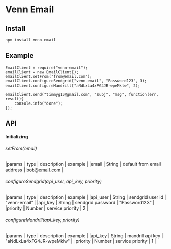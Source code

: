 # Venn Email

## Install
```
npm install venn-email
```

## Example
```
EmailClient = require("venn-email");
emailClient = new EmailClient();
emailClient.setFrom("from@email.com");
emailClient.configureSendgrid("venn-email", "Password123", 3);
emailClient.configureMandrill("aNdLxLa4xFG4JR-wpeMklw", 2);

emailClient.send("timmyg13@gmail.com", "subj", "msg", function(err, result){
	console.info("done");
});
```


## API

#### Initializing
###### setFrom(email)
|params         | type   |    description                | example          |
|email          | String |    default from email address | bob@email.com    |

###### configureSendgrid(api_user, api_key, priority)
|params         | type   |    description       | example          |
|api_user       | String |   sendgrid user id   | "venn-email"     |
|api_key        | String |   sendgrid password  | "Password123"    |
|priority       | Number |   service priority   | 2                |

###### configureMandrill(api_key, priority)
|params         | type   |    description      | example                    |
|api_key        | String |   mandrill api key  | "aNdLxLa4xFG4JR-wpeMklw"   |
|priority       | Number |   service priority  | 1                          |